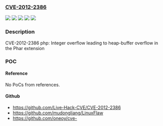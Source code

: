 ### [CVE-2012-2386](https://cve.mitre.org/cgi-bin/cvename.cgi?name=CVE-2012-2386)
![](https://img.shields.io/static/v1?label=Product&message=Red%20Hat%20Enterprise%20Linux%205&color=blue)
![](https://img.shields.io/static/v1?label=Product&message=Red%20Hat%20Enterprise%20Linux%206&color=blue)
![](https://img.shields.io/static/v1?label=Version&message=!%200%3A5.3.3-13.el5_8%20&color=brighgreen)
![](https://img.shields.io/static/v1?label=Version&message=!%200%3A5.3.3-14.el6_3%20&color=brighgreen)
![](https://img.shields.io/static/v1?label=Vulnerability&message=Heap-based%20Buffer%20Overflow&color=brighgreen)

### Description

CVE-2012-2386 php: Integer overflow leading to heap-buffer overflow in the Phar extension

### POC

#### Reference
No PoCs from references.

#### Github
- https://github.com/Live-Hack-CVE/CVE-2012-2386
- https://github.com/mudongliang/LinuxFlaw
- https://github.com/oneoy/cve-

